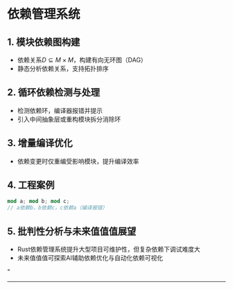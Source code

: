 ﻿# 依赖管理系统

## 1. 模块依赖图构建

- 依赖关系$D \subseteq M \times M$，构建有向无环图（DAG）
- 静态分析依赖关系，支持拓扑排序

## 2. 循环依赖检测与处理

- 检测依赖环，编译器报错并提示
- 引入中间抽象层或重构模块拆分消除环

## 3. 增量编译优化

- 依赖变更时仅重编受影响模块，提升编译效率

## 4. 工程案例

```rust
mod a; mod b; mod c;
// a依赖b，b依赖c，c依赖a（编译报错）
```

## 5. 批判性分析与未来值值值展望

- Rust依赖管理系统提升大型项目可维护性，但复杂依赖下调试难度大
- 未来值值值可探索AI辅助依赖优化与自动化依赖可视化

"

---
